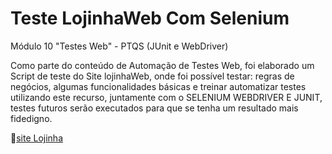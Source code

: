 # Teste LojinhaWeb Com Selenium


Módulo 10 "Testes Web" -  PTQS (JUnit e WebDriver)

Como parte do conteúdo de Automação de Testes Web, foi elaborado um Script de teste do Site lojinhaWeb, onde foi possível testar: regras de negócios, algumas funcionalidades básicas e treinar automatizar testes utilizando este recurso, juntamente com o SELENIUM WEBDRIVER E JUNIT, testes futuros serão executados para que se tenha um resultado mais fidedigno.

🔗[site Lojinha](http://165.227.93.41/lojinha-web/v2/)
